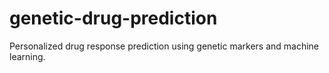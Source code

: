 # genetic-drug-prediction
Personalized drug response prediction using genetic markers and machine learning.
